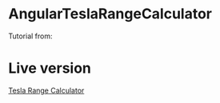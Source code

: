 # AngularTeslaRangeCalculator

Tutorial from: [](https://toddmotto.com/building-tesla-range-calculator-angular-2-reactive-forms)

# Live version

[Tesla Range Calculator](https://frabnt.github.io//angular-tesla-range-calculator//)
